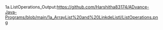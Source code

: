 1a.ListOperations_Output:https://github.com/Harshitha83174/ADvance-Java-Programs/blob/main/1a_ArrayList%20and%20LinkdeListl/ListOperations.png
